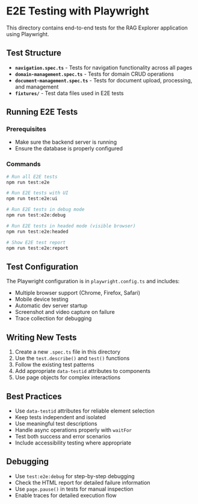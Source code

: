 # E2E Testing with Playwright

This directory contains end-to-end tests for the RAG Explorer application using Playwright.

## Test Structure

- **`navigation.spec.ts`** - Tests for navigation functionality across all pages
- **`domain-management.spec.ts`** - Tests for domain CRUD operations
- **`document-management.spec.ts`** - Tests for document upload, processing, and management
- **`fixtures/`** - Test data files used in E2E tests

## Running E2E Tests

### Prerequisites
- Make sure the backend server is running
- Ensure the database is properly configured

### Commands

```bash
# Run all E2E tests
npm run test:e2e

# Run E2E tests with UI
npm run test:e2e:ui

# Run E2E tests in debug mode
npm run test:e2e:debug

# Run E2E tests in headed mode (visible browser)
npm run test:e2e:headed

# Show E2E test report
npm run test:e2e:report
```

## Test Configuration

The Playwright configuration is in `playwright.config.ts` and includes:

- Multiple browser support (Chrome, Firefox, Safari)
- Mobile device testing
- Automatic dev server startup
- Screenshot and video capture on failure
- Trace collection for debugging

## Writing New Tests

1. Create a new `.spec.ts` file in this directory
2. Use the `test.describe()` and `test()` functions
3. Follow the existing test patterns
4. Add appropriate `data-testid` attributes to components
5. Use page objects for complex interactions

## Best Practices

- Use `data-testid` attributes for reliable element selection
- Keep tests independent and isolated
- Use meaningful test descriptions
- Handle async operations properly with `waitFor`
- Test both success and error scenarios
- Include accessibility testing where appropriate

## Debugging

- Use `test:e2e:debug` for step-by-step debugging
- Check the HTML report for detailed failure information
- Use `page.pause()` in tests for manual inspection
- Enable traces for detailed execution flow
